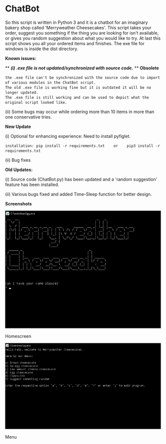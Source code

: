# ChatBot
So this script is written in Python 3 and it is a chatbot for an imaginary bakery shop called 'Merryweather Cheesecakes'.
This script takes your order, suggest you something if the thing you are looking for isn't available, or gives you random suggestion about what you would like to try.
At last this script shows you all your ordered items and finishes.
The exe file for windows is inside the dist directory.

**Known issues:**

** ***(i) .exe file is not updated/synchronized with source code.*** ** **Obsolete**

	the .exe file can't be synchronized with the source code due to import of various modules in the ChatBot script.
	The old .exe file is working fine but it is outdated it will be no longer updated.
	The .exe file is still working and can be used to depict what the original script looked like.

(ii) Some bugs may occur while ordering more than 10 items in more than one conservative tries.

**New Update**

(i) Optional for enhancing experience: Need to install pyfiglet.

	installation: pip install -r requirements.txt    or    pip3 install -r requirements.txt
(ii) Bug fixes

**Old Updates:**

(i) Source code (ChatBot.py) has been updated and a 'random suggestion' feature has been installed.

(ii) Various bugs fixed and added Time-Sleep function for better design. 

**Screenshots**

![Homescreen](https://github.com/Faiz-Anjum/ChatBot/blob/master/Screenshots/homescreen.png?raw=true)

Homescreen




![Menu](https://github.com/Faiz-Anjum/ChatBot/blob/master/Screenshots/menu.png?raw=true)

Menu
